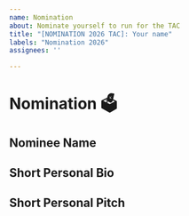 ```yaml
---
name: Nomination
about: Nominate yourself to run for the TAC
title: "[NOMINATION 2026 TAC]: Your name"
labels: "Nomination 2026"
assignees: ''

---
```


# Nomination 🗳️

## Nominee Name
<!--- Who is the nominee -->
<!--- Provide your GitHub handle -->

## Short Personal Bio
<!--- Provide a short bio on the nominee -->

## Short Personal Pitch
<!--- Provide why wishing to be a member of the TAC -->
